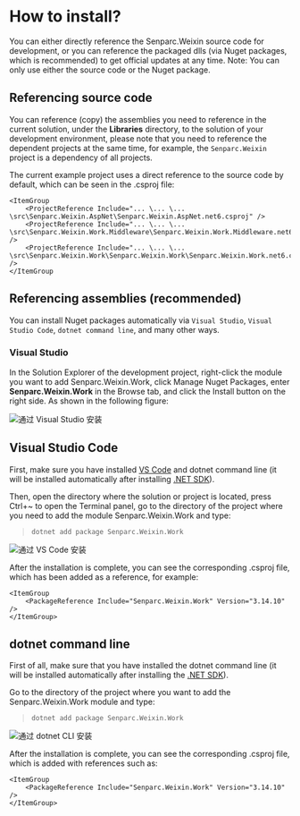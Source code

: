 # How to install?

You can either directly reference the Senparc.Weixin source code for development, or you can reference the packaged dlls (via Nuget packages, which is recommended) to get official updates at any time. Note: You can only use either the source code or the Nuget package.

## Referencing source code

You can reference (copy) the assemblies you need to reference in the current solution, under the **Libraries** directory, to the solution of your development environment, please note that you need to reference the dependent projects at the same time, for example, the `Senparc.Weixin` project is a dependency of all projects.

The current example project uses a direct reference to the source code by default, which can be seen in the .csproj file:

```
<ItemGroup
    <ProjectReference Include="... \... \... \src\Senparc.Weixin.AspNet\Senparc.Weixin.AspNet.net6.csproj" />
    <ProjectReference Include="... \... \... \src\Senparc.Weixin.Work.Middleware\Senparc.Weixin.Work.Middleware.net6.csproj" />
    <ProjectReference Include="... \... \... \src\Senparc.Weixin.Work\Senparc.Weixin.Work\Senparc.Weixin.Work.net6.csproj" />
</ItemGroup
```

## Referencing assemblies (recommended)

You can install Nuget packages automatically via ``Visual Studio``, ``Visual Studio Code``, ``dotnet command line``, and many other ways.

### Visual Studio

In the Solution Explorer of the development project, right-click the module you want to add Senparc.Weixin.Work, click Manage Nuget Packages, enter **Senparc.Weixin.Work** in the Browse tab, and click the Install button on the right side. As shown in the following figure:

![通过 Visual Studio 安装](https://sdk.weixin.senparc.com/Docs/Work/images/home-install-01.png)

## Visual Studio Code

First, make sure you have installed [VS Code](https://code.visualstudio.com/) and dotnet command line (it will be installed automatically after installing [.NET SDK](https://dotnet.microsoft.com/en-us/download)).

Then, open the directory where the solution or project is located, press Ctrl+~ to open the Terminal panel, go to the directory of the project where you need to add the module Senparc.Weixin.Work and type:

> ```
> dotnet add package Senparc.Weixin.Work
> ```

![通过 VS Code 安装](https://sdk.weixin.senparc.com/Docs/Work/images/home-install-03.png)

After the installation is complete, you can see the corresponding .csproj file, which has been added as a reference, for example:

```
<ItemGroup
    <PackageReference Include="Senparc.Weixin.Work" Version="3.14.10" />
</ItemGroup>
```


## dotnet command line

First of all, make sure that you have installed the dotnet command line (it will be installed automatically after installing the [.NET SDK](https://dotnet.microsoft.com/en-us/download)).

Go to the directory of the project where you want to add the Senparc.Weixin.Work module and type:

> ```
> dotnet add package Senparc.Weixin.Work
> ```

![通过 dotnet CLI 安装](https://sdk.weixin.senparc.com/Docs/Work/images/home-install-02.png)

After the installation is complete, you can see the corresponding .csproj file, which is added with references such as:

```
<ItemGroup
    <PackageReference Include="Senparc.Weixin.Work" Version="3.14.10" />
</ItemGroup>
```

